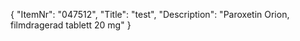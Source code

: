 {
  "ItemNr": "047512",
  "Title": "test",
  "Description": "Paroxetin Orion, filmdragerad tablett 20 mg"
}
